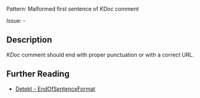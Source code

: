 Pattern: Malformed first sentence of _KDoc_ comment

Issue: -

## Description

_KDoc_ comment should end with proper punctuation or with a correct URL.

## Further Reading

* [Detekt - EndOfSentenceFormat](https://arturbosch.github.io/detekt/comments.html#endofsentenceformat)